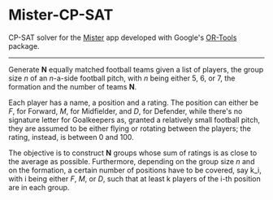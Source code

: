 # Mister-CP-SAT

CP-SAT solver for the [Mister](https://github.com/GILD-Studios/mister) app developed with Google's [OR-Tools](https://developers.google.com/optimization) package.

---

Generate **N** equally matched football teams given a list of players, the group size _n_ of an _n_-a-side football pitch, with _n_ being either 5, 6, or 7, the formation and the number of teams **N**.

Each player has a name, a position and a rating. The position can either be _F_, for Forward, _M_, for Midfielder, and _D_, for Defender, while there's no signature letter for Goalkeepers as, granted a relatively small football pitch, they are assumed to be either flying or rotating between the players; the rating, instead, is between 0 and 100.  

The objective is to construct **N** groups whose sum of ratings is as close to the average as possible. Furthermore, depending on the group size _n_ and on the formation, a certain number of positions have to be covered, say k_i, with i being either _F_, _M_, or _D_, such that at least k players of the i-th position are in each group.
